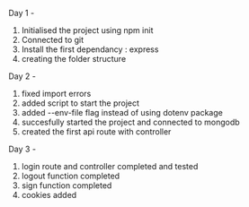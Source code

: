 Day 1 -
  1. Initialised the project using npm init
  2. Connected to git
  3. Install the first dependancy : express
  4. creating the folder structure

Day 2 -
  1. fixed import errors
  2. added script to start the project
  3. added --env-file flag instead of using dotenv package
  4. succesfully started the project and connected to mongodb
  5. created the first api route with controller

Day 3 -
  1. login route and controller completed and tested
  2. logout function completed
  3. sign function completed
  4. cookies added